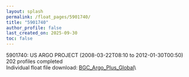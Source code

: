 ```yaml
---
layout: splash
permalink: /float_pages/5901740/
title: "5901740"
author_profile: false
last_created_on: 2025-09-30
toc: false
---
```

 
5901740: US ARGO PROJECT (2008-03-22T08:10 to 2012-01-30T00:50)\
202 profiles completed\
Individual float file download: [BGC_Argo_Plus_Global](https://ftp.soest.hawaii.edu/bgc_argo_plus/Individual_Floats/outliers_removed/5901740_Sprof_processed.nc)\
